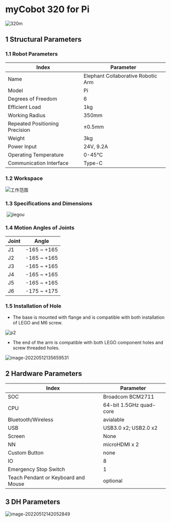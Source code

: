 # **myCobot 320 for Pi**

![320m](../../resourse/2-serialproduct/320Pi.jpg) 

## 1 Structural Parameters

### 1.1 Robot Parameters

| Index                          | Parameter                          |
| ------------------------------ | ---------------------------------- |
| Name                           | Elephant Collaborative Robotic Arm |
| Model                          | Pi                                 |
| Degrees of Freedom             | 6                                  |
| Efficient Load                 | 1kg                                |
| Working Radius                 | 350mm                              |
| Repeated Positioning Precision | ±0.5mm                             |
| Weight                         | 3kg                                |
| Power Input                    | 24V, 9.2A                          |
| Operating Temperature          | 0-45℃                              |
| Communication Interface        | Type-C                             |

### 1.2 Workspace

![工作范围](../../resourse/2-serialproduct/320work.png)

### 1.3 Specifications and Dimensions

​														![jiegou](../../resourse/2-serialproduct/jiegou.jpg) 

### 1.4 Motion Angles of Joints

| Joint | Angle       |
| ----- | ----------- |
| J1    | -165 ~ +165 |
| J2    | -165 ~ +165 |
| J3    | -165 ~ +165 |
| J4    | -165 ~ +165 |
| J5    | -165 ~ +165 |
| J6    | -175 ~ +175 |

### 1.5 Installation of Hole

- The base is mounted with flange and is compatible with both installation of LEGO and M6 screw.

![p2](../../resourse/2-serialproduct/底座尺寸.jpg)

- The end of the arm is compatible with both LEGO component holes and screw threaded holes.

![image-20220512135659531](../../resourse/2-serialproduct/image-20220512135659531.png)

## 2 Hardware Parameters

| Index                               | Parameter               |
| ----------------------------------- | ----------------------- |
| SOC                                 | Broadcom BCM2711        |
| CPU                                 | 64-bit 1.5GHz quad-core |
| Bluetooth/Wireless                  | avialable               |
| USB                                 | USB3.0 x2; USB2.0 x2    |
| Screen                              | None                    |
| NN                                  | microHDMI x 2           |
| Custom Button                       | none                    |
| IO                                  | 8                       |
| Emergency Stop Switch               | 1                       |
| Teach Pendant or Keyboard and Mouse | optional                |

## 3 DH Parameters

![image-20220512142052849](../../resourse/2-serialproduct/DH320.jpg)
